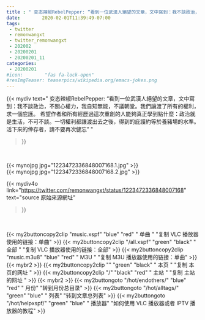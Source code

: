 ```yaml
---
title : " 变态辣椒RebelPepper: “看到一位武漢人絕望的文章，文中寫到：我不談政治，不關心權力，我自知無能，不議朝堂。我們讓渡了所有的權利，求一個庇護。&#10;&#10;希望作者和所有經歷過這次重創的人能夠真正學到點什麼：政治就是生活，不可不談。一切權利都讓渡出去之後，得到的庇護約等於養豬場的水準。&#10;&#10;活下來的倖存者，請不要再次健忘”  "
date:        2020-02-01T11:39:49-07:00
tags:
 - twitter
 - remonwangxt
 - twitter_remonwangxt
 - 202002
 - 20200201
 - 20200201_11
categories:
 - 20200201
#icon:        "fas fa-lock-open"
#resImgTeaser: teaserpics/wikipedia.org/emacs-jokes.png
---
```


{{< mydiv text=" 变态辣椒RebelPepper: “看到一位武漢人絕望的文章，文中寫到：我不談政治，不關心權力，我自知無能，不議朝堂。我們讓渡了所有的權利，求一個庇護。&#10;&#10;希望作者和所有經歷過這次重創的人能夠真正學到點什麼：政治就是生活，不可不談。一切權利都讓渡出去之後，得到的庇護約等於養豬場的水準。&#10;&#10;活下來的倖存者，請不要再次健忘”  "
>}}
<br>


 {{< mynojpg jpg="1223472336848007168.1.jpg" >}}<br> 
 {{< mynojpg jpg="1223472336848007168.2.jpg" >}}<br> 



{{< mydiv4o link="https://twitter.com/remonwangxt/status/1223472336848007168"
text="source 原始來源網址"
>}}


<br>



{{< my2buttoncopy2clip "music.xspf"        "blue"   "red"    " 单曲 "  "复制 VLC 播放器使用的链接：单曲" >}} {{< my2buttoncopy2clip "/all.xspf"         "green"  "black"  " 全部 "  "复制 VLC 播放器使用的链接：全部" >}} {{< my2buttoncopy2clip "music.m3u8"        "blue"   "red"    " M3U  "    "复制 M3U 播放器使用的链接：单曲" >}} {{< mybr2 >}} {{< my2buttoncopy2clip ""                  "green"  "black"  " 本页 "    "复制 本页的网址 " >}} {{< my2buttoncopy2clip "/"                 "black"  "red"    " 主站 "    "复制 主站的网址 " >}} {{< mybr2 >}} {{< my2buttongoto      "/hot/endothers/"   "blue"   "red"    " 月份"   "转到月份总目录" >}} {{< my2buttongoto      "/hot/alltags/"     "green"  "blue"   " 列表"   "转到文章总列表" >}} {{< my2buttongoto      "/hot/helpxspf/"    "green"  "blue"   " 播放器" "如何使用 VLC 播放器或者 IPTV 播放器的教程" >}} 
